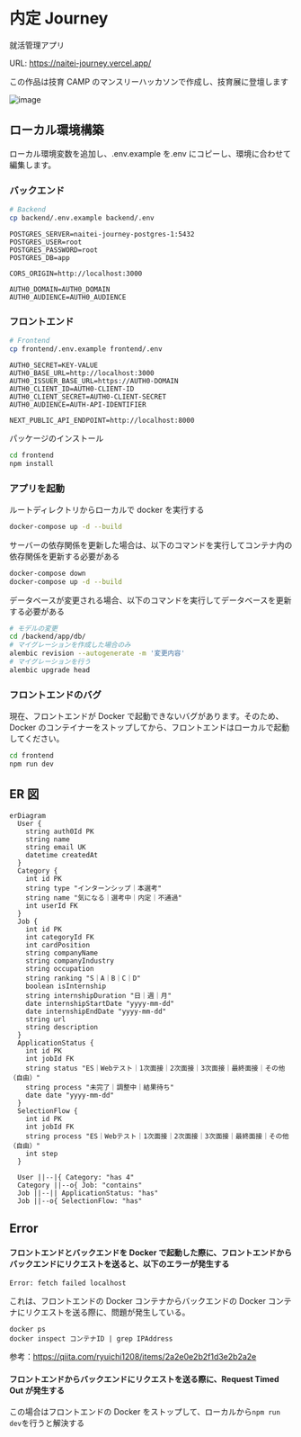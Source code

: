 # 内定 Journey

就活管理アプリ

URL: https://naitei-journey.vercel.app/

この作品は技育 CAMP のマンスリーハッカソンで作成し、技育展に登壇します

![image](https://github.com/chanon-mike/naitei-journey/assets/27944646/00266221-3943-4bcb-8c5a-7f79823a6a00)

## ローカル環境構築

ローカル環境変数を追加し、.env.example を.env にコピーし、環境に合わせて編集します。

### バックエンド

```bash
# Backend
cp backend/.env.example backend/.env
```

```
POSTGRES_SERVER=naitei-journey-postgres-1:5432
POSTGRES_USER=root
POSTGRES_PASSWORD=root
POSTGRES_DB=app

CORS_ORIGIN=http://localhost:3000

AUTH0_DOMAIN=AUTH0_DOMAIN
AUTH0_AUDIENCE=AUTH0_AUDIENCE
```

### フロントエンド

```bash
# Frontend
cp frontend/.env.example frontend/.env
```

```
AUTH0_SECRET=KEY-VALUE
AUTH0_BASE_URL=http://localhost:3000
AUTH0_ISSUER_BASE_URL=https://AUTH0-DOMAIN
AUTH0_CLIENT_ID=AUTH0-CLIENT-ID
AUTH0_CLIENT_SECRET=AUTH0-CLIENT-SECRET
AUTH0_AUDIENCE=AUTH-API-IDENTIFIER

NEXT_PUBLIC_API_ENDPOINT=http://localhost:8000
```

パッケージのインストール

```bash
cd frontend
npm install
```

### アプリを起動

ルートディレクトリからローカルで docker を実行する

```bash
docker-compose up -d --build
```

サーバーの依存関係を更新した場合は、以下のコマンドを実行してコンテナ内の依存関係を更新する必要がある

```bash
docker-compose down
docker-compose up -d --build
```

データベースが変更される場合、以下のコマンドを実行してデータベースを更新する必要がある

```bash
# モデルの変更
cd /backend/app/db/
# マイグレーションを作成した場合のみ
alembic revision --autogenerate -m '変更内容'
# マイグレーションを行う
alembic upgrade head
```

### フロントエンドのバグ

現在、フロントエンドが Docker で起動できないバグがあります。そのため、Docker のコンテイナーをストップしてから、フロントエンドはローカルで起動してください。

```bash
cd frontend
npm run dev
```

## ER 図

```mermaid
erDiagram
  User {
    string auth0Id PK
    string name
    string email UK
    datetime createdAt
  }
  Category {
    int id PK
    string type "インターンシップ｜本選考"
    string name "気になる｜選考中｜内定｜不通過"
    int userId FK
  }
  Job {
    int id PK
    int categoryId FK
    int cardPosition
    string companyName
    string companyIndustry
    string occupation
    string ranking "S｜A｜B｜C｜D"
    boolean isInternship
    string internshipDuration "日｜週｜月"
    date internshipStartDate "yyyy-mm-dd"
    date internshipEndDate "yyyy-mm-dd"
    string url
    string description
  }
  ApplicationStatus {
    int id PK
    int jobId FK
    string status "ES｜Webテスト｜1次面接｜2次面接｜3次面接｜最終面接｜その他（自由）"
    string process "未完了｜調整中｜結果待ち"
    date date "yyyy-mm-dd"
  }
  SelectionFlow {
    int id PK
    int jobId FK
    string process "ES｜Webテスト｜1次面接｜2次面接｜3次面接｜最終面接｜その他（自由）"
    int step
  }

  User ||--|{ Category: "has 4"
  Category ||--o{ Job: "contains"
  Job ||--|| ApplicationStatus: "has"
  Job ||--o{ SelectionFlow: "has"
```

## Error

#### フロントエンドとバックエンドを Docker で起動した際に、フロントエンドからバックエンドにリクエストを送ると、以下のエラーが発生する

```
Error: fetch failed localhost
```

これは、フロントエンドの Docker コンテナからバックエンドの Docker コンテナにリクエストを送る際に、問題が発生している。

```
docker ps
docker inspect コンテナID | grep IPAddress
```

参考：https://qiita.com/ryuichi1208/items/2a2e0e2b2f1d3e2b2a2e

#### フロントエンドからバックエンドにリクエストを送る際に、Request Timed Out が発生する

この場合はフロントエンドの Docker をストップして、ローカルから`npm run dev`を行うと解決する
